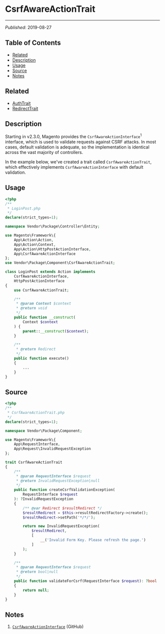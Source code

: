 # CsrfAwareActionTrait

---

_Published_: 2019-08-27

## Table of Contents

+ [Related](#related)
+ [Description](#description)
+ [Usage](#usage)
+ [Source](#source)
+ [Notes](#notes)

## Related

+ [AuthTrait](AuthTrait.md)
+ [RedirectTrait](RedirectTrait.md)

## Description

Starting in v2.3.0, Magento provides the `CsrfAwareActionInterface`<sup>1</sup>
interface, which is used to validate requests against CSRF attacks. In most cases,
default validation is adequate, so the implementation is identical across the vast
majority of controllers.

In the example below, we've created a trait called `CsrfAwareActionTrait`, which
effectively implements `CsrfAwareActionInterface` with default validation.

## Usage

```php
<?php
/**
 * LoginPost.php
 */
declare(strict_types=1);

namespace Vendor\Package\Controller\Entity;

use Magento\Framework\{
    App\Action\Action,
    App\Action\Context,
    App\Action\HttpPostActionInterface,
    App\CsrfAwareActionInterface
};
use Vendor\Package\Component\CsrfAwareActionTrait;

class LoginPost extends Action implements
    CsrfAwareActionInterface,
    HttpPostActionInterface
{
    use CsrfAwareActionTrait;

    /**
     * @param Context $context
     * @return void
     */
    public function __construct(
        Context $context
    ) {
        parent::__construct($context);
    }

    /**
     * @return Redirect
     */
    public function execute()
    {
        ...
    }
}
```

## Source

```php
<?php
/**
 * CsrfAwareActionTrait.php
 */
declare(strict_types=1);

namespace Vendor\Package\Component;

use Magento\Framework\{
    App\RequestInterface,
    App\Request\InvalidRequestException
};

trait CsrfAwareActionTrait
{
    /**
     * @param RequestInterface $request
     * @return InvalidRequestException|null
     */
    public function createCsrfValidationException(
        RequestInterface $request
    ): ?InvalidRequestException
    {
        /** @var Redirect $resultRedirect */
        $resultRedirect = $this->resultRedirectFactory->create();
        $resultRedirect->setPath('*/*/');

        return new InvalidRequestException(
            $resultRedirect,
            [
                __('Invalid Form Key. Please refresh the page.')
            ]
        );
    }

    /**
     * @param RequestInterface $request
     * @return bool|null
     */
    public function validateForCsrf(RequestInterface $request): ?bool
    {
        return null;
    }
}
```

## Notes

1. [`CsrfAwareActionInterface`](https://github.com/magento/magento2/blob/2.3/lib/internal/Magento/Framework/App/CsrfAwareActionInterface.php) (GitHub)
